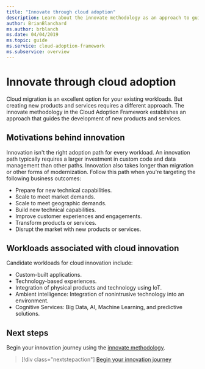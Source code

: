 ```yaml
---
title: "Innovate through cloud adoption"
description: Learn about the innovate methodology as an approach to guide the development of new cloud products and services.
author: BrianBlanchard
ms.author: brblanch
ms.date: 04/04/2019
ms.topic: guide
ms.service: cloud-adoption-framework
ms.subservice: overview
---
```


# Innovate through cloud adoption

Cloud migration is an excellent option for your existing workloads. But creating new products and services requires a different approach. The innovate methodology in the Cloud Adoption Framework establishes an approach that guides the development of new products and services.

## Motivations behind innovation

Innovation isn't the right adoption path for every workload. An innovation path typically requires a larger investment in custom code and data management than other paths. Innovation also takes longer than migration or other forms of modernization. Follow this path when you're targeting the following business outcomes:

- Prepare for new technical capabilities.
- Scale to meet market demands.
- Scale to meet geographic demands.
- Build new technical capabilities.
- Improve customer experiences and engagements.
- Transform products or services.
- Disrupt the market with new products or services.

## Workloads associated with cloud innovation

Candidate workloads for cloud innovation include:

- Custom-built applications.
- Technology-based experiences.
- Integration of physical products and technology using IoT.
- Ambient intelligence: Integration of nonintrusive technology into an environment.
- Cognitive Services: Big Data, AI, Machine Learning, and predictive solutions.

## Next steps

Begin your innovation journey using the [innovate methodology](../innovate/index.md).

> [!div class="nextstepaction"]
> [Begin your innovation journey](../innovate/index.md)
